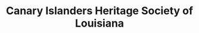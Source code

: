 ---
layout: repo
title: "Canary Islanders Heritage Society of Louisiana"
id: 25270
permalink: repos/25270/
---